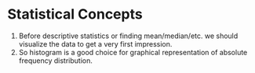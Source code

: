 # Statistical Concepts

1. Before descriptive statistics or finding mean/median/etc. we should
visualize the data to get a very first impression.
2. So histogram is a good choice for graphical representation of absolute frequency distribution.
